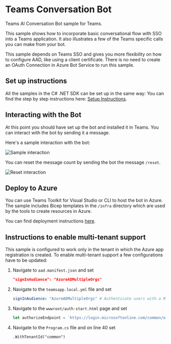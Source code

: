 ﻿# Teams Conversation Bot

Teams AI  Conversation Bot sample for Teams.

This sample shows how to incorporate basic conversational flow with SSO into a Teams application. 
It also illustrates a few of the Teams specific calls you can make from your bot.

This sample depends on Teams SSO and gives you more flexibility on how to configure AAD, like using a client certificate. There is no need to create an OAuth Connection in Azure Bot Service to run this sample.

## Set up instructions

All the samples in the C# .NET SDK can be set up in the same way: You can find the step by step instructions here:
 [Setup Instructions](../README.md).

## Interacting with the Bot

At this point you should have set up the bot and installed it in Teams. You can interact with the bot by sending it a message.

Here's a sample interaction with the bot:

![Sample interaction](assets/helloworld.png)

You can reset the message count by sending the bot the message `/reset`.

![Reset interaction](assets/reset.png)

## Deploy to Azure

You can use Teams Toolkit for Visual Studio or CLI to host the bot in Azure. The sample includes Bicep templates in the `/infra` directory which are used by the tools to create resources in Azure.

You can find deployment instructions [here](../README.md#deploy-to-azure).

## Instructions to enable multi-tenant support

This sample is configured to work only in the tenant in which the Azure app registration is created. To enable multi-tenant support a few configurations have to be updated:

1. Navigate to `aad.manifest.json` and set
    ```json
    "signInAudience": "AzureADMultipleOrgs"
    ```
2. Navigate to the `teamsapp.local.yml` file and set
    ```yml
    signInAudience: "AzureADMultipleOrgs" # Authenticate users with a Microsoft work or school account in your organization's Azure AD tenant (for example, single tenant).
    ```
3. Navigate to the `wwwroot/auth-start.html` page and set
    ```js
    let authorizeEndpoint = `https://login.microsoftonline.com/common/oauth2/v2.0/authorize?${toQueryString(queryParams)}`;
    ```
4. Navigate to the `Program.cs` file and on line 40 set 
    ```
    .WithTenantId("common")
    ```